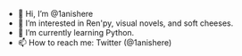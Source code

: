- 👋 Hi, I’m @1anishere
- 👀 I’m interested in Ren'py, visual novels, and soft cheeses.
- 🌱 I’m currently learning Python.
- 📫 How to reach me: Twitter (@1anishere)

<!---
1anishere/1anishere is a ✨ special ✨ repository because its `README.md` (this file) appears on your GitHub profile.
You can click the Preview link to take a look at your changes.
--->
